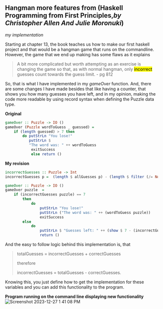 ## Hangman more features from (Haskell Programming from First Principles,*by Christopher Allen And Julie Moronuki*) 
*my implementation*

Starting at chapter 13, the book teaches us how to make our
first haskell project and that would be a hangman game that runs
on the commandline. 
However, the game that we end up making has some flaws as it explains

> A bit more complicated but worth attempting as an exercise is changing
> the game so that, as with normal hangman, only <mark>incorrect</mark>
> guesses count towards the guess limit. - pg 812

So, that is what I have implemented in my *gameOver* function.
And, there are some changes I have made besides that like having a counter,
that shows you how many guesses you have left, and in my opinion,
making the code more readable by using record syntax when defining the
Puzzle data type.
 
**Original** 
```haskell
gameOver :: Puzzle -> IO ()
gameOver (Puzzle wordToGuess _ guessed) =
    if (length guessed) > 7 then
        do putStrLn "You lose!"
           putStrLn $
           "The word was: " ++ wordToGuess
            exitSuccess
            else return ()
```


**My revision**
```haskell 
incorrectGuesses :: Puzzle -> Int
incorrectGuesses p =  (length $ allGuesses p) - (length $ filter (/= Nothing) (nub $ correctGuesses p))

gameOver :: Puzzle -> IO () 
gameOver puzzle  = 
    if (incorrectGuesses puzzle) == 7 
        then
            do 
                putStrLn "You lose!" 
                putStrLn ("The word was: " ++ (wordToGuess puzzle))
                exitSuccess
        else 
            do
                putStrLn $ "Guesses left: " ++ (show $ 7 - (incorrectGuesses puzzle))
                return () 
```

And the easy to follow logic behind this implementation is, that

> totalGuesses = incorrectGuesses + correctGuesses 
> 
> therefore 
> 
> incorrectGuesses = totalGuesses - correctGuesses. 


Knowing this, you just define how to get the implementation for these variables and you can add this functionality to the program. 




**Program running on the command line displaying new functionality**
![Screenshot 2023-12-27 1 41 08 PM](https://github.com/AlecRodriguez3782/hangman-game/assets/154834510/6475d7cf-36e8-4980-b2f0-c3c99ad438e2)


